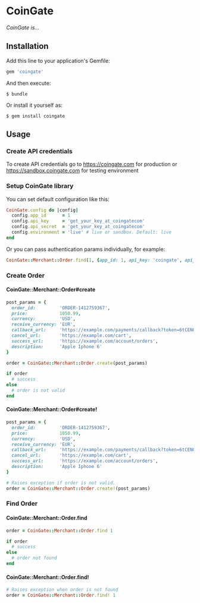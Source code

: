 # CoinGate

*CoinGate is...*

## Installation

Add this line to your application's Gemfile:

```ruby
gem 'coingate'
```

And then execute:

    $ bundle

Or install it yourself as:

    $ gem install coingate
    
## Usage

### Create API credentials

To create API credentials go to <https://coingate.com> for production or <https://sandbox.coingate.com> for testing environment

### Setup CoinGate library

You can set default configuration like this:

```ruby
CoinGate.config do |config|
  config.app_id      = 1
  config.api_key     = 'get_your_key_at_coingatecom'
  config.api_secret  = 'get_your_key_at_coingatecom'
  config.environment = 'live' # live or sandbox. Default: live
end
```

Or you can pass authentication params individually, for example:

```ruby
CoinGate::Merchant::Order.find(1, {app_id: 1, api_key: 'coingate', api_secret: 'coingate', environment: 'sandbox'})
```

### Create Order

#### CoinGate::Merchant::Order#create

```ruby
post_params = {
  order_id:         'ORDER-1412759367',
  price:            1050.99,
  currency:         'USD',
  receive_currency: 'EUR',
  callback_url:     'https://example.com/payments/callback?token=6tCENGUYI62ojkuzDPX7Jg',
  cancel_url:       'https://example.com/cart',
  success_url:      'https://example.com/account/orders',
  description:      'Apple Iphone 6'
}

order = CoinGate::Merchant::Order.create(post_params)

if order
  # success
else
  # order is not valid
end
```

#### CoinGate::Merchant::Order#create!

```ruby
post_params = {
  order_id:         'ORDER-1412759367',
  price:            1050.99,
  currency:         'USD',
  receive_currency: 'EUR',
  callback_url:     'https://example.com/payments/callback?token=6tCENGUYI62ojkuzDPX7Jg',
  cancel_url:       'https://example.com/cart',
  success_url:      'https://example.com/account/orders',
  description:      'Apple Iphone 6'
}

# Raises exception if order is not valid.
order = CoinGate::Merchant::Order.create!(post_params)
```

### Find Order

#### CoinGate::Merchant::Order.find

```ruby
order = CoinGate::Merchant::Order.find 1

if order
  # success
else
  # order not found
end
```

#### CoinGate::Merchant::Order.find!

```ruby
# Raises exception when order is not found
order = CoinGate::Merchant::Order.find! 1
```
